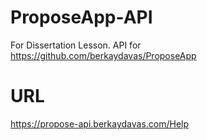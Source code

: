 # ProposeApp-API
For Dissertation Lesson.
API for https://github.com/berkaydavas/ProposeApp

# URL
https://propose-api.berkaydavas.com/Help
